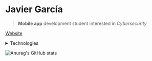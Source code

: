 # Javier García

> **Mobile app** development student interested in *Cybersecurity* 

[Website](https://javierg-g.github.io)


<details><summary>Technologies</summary>
<p>


</p>
</details>




![Anurag's GitHub stats](https://github-readme-stats.vercel.app/api?username=Javierg-g&show_icons=true&theme=dark&hide=prs,issues,contribs)

<!--[![Top Langs](https://github-readme-stats.vercel.app/api/top-langs/?username=Javierg-g&layout=compact)](https://github.com/anuraghazra/github-readme-stats)-->

